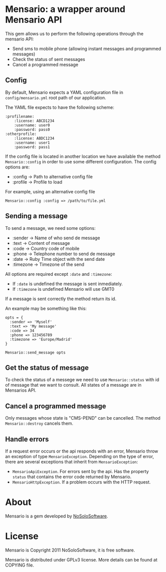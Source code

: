 # Mensario: a wrapper around Mensario API

This gem allows us to perform the following operations through the mensario API:

* Send sms to mobile phone (allowing instant messages and programmed messages)
* Check the status of sent messages
* Cancel a programmed message

## Config

By default, Mensario expects a YAML configuration file in ```config/mensario.yml``` root path of our application.

The YAML file expects to have the following scheme:

    :profilename:
        :license: ABCD1234
        :username: user0
        :password: pass0
    :otherprofile:
        :license: ABDC1234
        :username: user1
        :password: pass1

If the config file is located in another location we have available the method ```Mensario::config``` in order to use some different configuration. The config options are:

* :config -> Path to alternative config file
* :profile -> Profile to load
     
For example, using an alternative config file
  
    Mensario::config :config => /path/to/file.yml


## Sending a message

To send a message, we need some options:

* :sender -> Name of who send de message
* :text -> Content of message
* :code -> Country code of mobile
* :phone -> Telephone number to send de message
* :date -> Ruby Time object with the send date
* :timezone -> Timezone of the send

All options are required except ```:date``` and ```:timezone```:

* If ```:date``` is undefined the message is sent inmediately.
* If ```:timezone``` is undefined Mensario will use GMT0

If a message is sent correctly the method return its id.

An example may be something like this:

    opts = {
      :sender => 'Myself'
      :text => 'My message'
      :code => 34
      :phone => 123456789
      :timezone => 'Europe/Madrid'
    }

    Mensario::send_message opts

## Get the status of message

To check the status of a messege we need to use ```Mensario::status``` with id of message that we want to consult. All states of a message are in Mensarios API.

## Cancel a programmed message

Only messages whose state is "CMS-PEND" can be cancelled. The method ```Mensario::destroy``` cancels them.

## Handle errors

If a request error occurs or the api responds with an error, Mensario throw an exception of type ```MensarioException```. Depending on the type of error, there are several exceptions that inherit from ```MensarioException```:

* ```MensarioApiException```. For errors sent by the api. Has the property ```status``` that contains the error code returned by Mensario.
* ```MensarioHttpException```. If a problem occurs with the HTTP request.

# About
Mensario is a gem developed by [NoSoloSoftware](http://nosolosoftware.biz).

# License
Mensario is Copyright 2011 NoSoloSoftware, it is free software.

Mensario is distributed under GPLv3 license. More details can be found at COPYING file.
